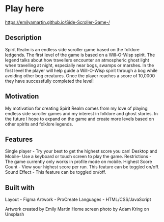 # Play here 
https://emilyamartin.github.io/Side-Scroller-Game-/

## Description
Spirit Realm is an endless side scroller game based on the folklore ledgends. The first level of the game is based on a Will-O-Wisp spirit. The legend talks about how travellers encounter an atmospheric ghost light when travelling at night, especially near bogs, swamps or marshes. In the first level the player will help guide a Will-O-Wisp spirit through a bog while avoiding other bog creatures. Once the player reaches a score of 10,0000 they have successfully completed the level!

## Motivation 
My motivation for creating Spirit Realm comes from my love of playing endless side scroller games and my interest in folklore and ghost stories. In the future I hope to expand on the game and create more levels based on other spirits and folklore legends. 

## Features 
Single player - Try your best to get the highest score you can!
Desktop and Mobile- Use a keyboard or touch screen to play the game.
Restrictions - The game currently only works in profile mode on mobile. 
Highest Score Count - View your highest score per run. This feature can be toggled on/off.
Sound Effect - This feature can be toggled on/off. 

## Built with 
Layout - Figma
Artwork - ProCreate
Languages - HTML/CSS/JavaScript 

Artwork created by Emily Martin 
Home screen photo by Adam Kring on Unsplash
  
